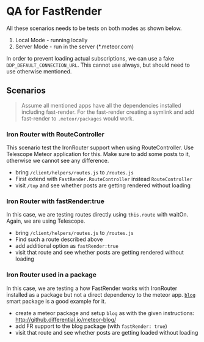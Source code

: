 QA for FastRender
=================

All these scenarios needs to be tests on both modes as shown below.

1. Local Mode - running locally
2. Server Mode - run in the server (*.meteor.com)

In order to prevent loading actual subscriptions, we can use a fake `DDP_DEFAULT_CONNECTION_URL`. This cannot use always, but should need to use otherwise mentioned.

## Scenarios

> Assume all mentioned apps have all the dependencies installed including fast-render. For the fast-render creating a symlink and add fast-render to `.meteor/packages` would work.

### Iron Router with RouteController

This scenario test the IronRouter support when using RouteController. Use Telescope Meteor application for this. Make sure to add some posts to it, otherwise we cannot see any difference.

* bring `/client/helpers/routes.js` to `/routes.js`
* First extend with `FastRender.RouteController` instead `RouteController`
* visit `/top` and see whether posts are getting rendered without loading

### Iron Router with fastRender:true

In this case, we are testing routes directly using `this.route` with waitOn. Again, we are using Telescope.

* bring `/client/helpers/routes.js` to `/routes.js`
* Find such a route described above
* add additional option as `fastRender:true`
* visit that route and see whether posts are getting rendered without loading

### Iron Router used in a package

In this case, we are testing a how FastRender works with IronRouter installed as a package but not a direct dependency to the meteor app. [`blog`](https://atmosphere.meteor.com/package/blog) smart package is a good example for it.

* create a meteor package and setup `blog` as with the given instructions: http://github.differential.io/meteor-blog/
* add FR support to the blog package (with `fastRender: true`)
* visit that route and see whether posts are getting loaded without loading

